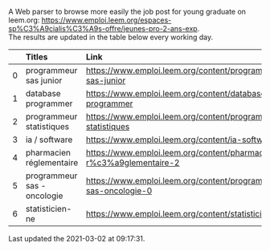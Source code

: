 A Web parser to browse more easily the job post for young graduate on leem.org: https://www.emploi.leem.org/espaces-sp%C3%A9cialis%C3%A9s-offre/jeunes-pro-2-ans-exp.  
The results are updated in the table below every working day.  


|    | Titles                      | Link                                                                |   Department |   Consulted |
|---:|:----------------------------|:--------------------------------------------------------------------|-------------:|------------:|
|  0 | programmeur sas junior      | https://www.emploi.leem.org/content/programmeur-sas-junior          |           75 |         242 |
|  1 | database programmer         | https://www.emploi.leem.org/content/database-programmer             |           92 |        2604 |
|  2 | programmeur statistiques    | https://www.emploi.leem.org/content/programmeur-statistiques        |           92 |        2988 |
|  3 | ia / software               | https://www.emploi.leem.org/content/ia-software                     |           75 |        1183 |
|  4 | pharmacien réglementaire    | https://www.emploi.leem.org/content/pharmacien-r%c3%a9glementaire-2 |           75 |        1139 |
|  5 | programmeur sas - oncologie | https://www.emploi.leem.org/content/programmeur-sas-oncologie-0     |           75 |        1018 |
|  6 | statisticien-ne             | https://www.emploi.leem.org/content/statisticien-ne                 |           75 |         143 |
  
Last updated the 2021-03-02 at 09:17:31.
